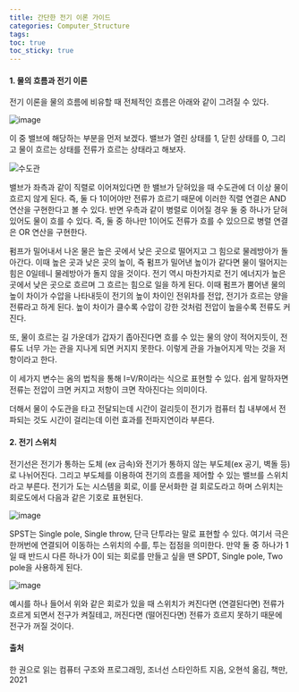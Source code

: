 ```yaml
---
title: 간단한 전기 이론 가이드
categories: Computer_Structure
tags: 
toc: true
toc_sticky: true
---
```


#### 1. 물의 흐름과 전기 이론

전기 이론을 물의 흐름에 비유할 때 전체적인 흐름은 아래와 같이 그려질 수 있다. 

![image](https://user-images.githubusercontent.com/96677719/150684342-e7419ebb-404c-4a67-bd7a-4ea17b4f4c79.png)

이 중 밸브에 해당하는 부분을 먼저 보겠다. 밸브가 열린 상태를 1, 닫힌 상태를 0, 그리고 물이 흐르는 상태를 전류가 흐르는 상태라고 해보자.

![수도관](https://user-images.githubusercontent.com/96677719/150684663-26d0947e-715d-4dd9-aba4-381360b72e8b.png)

밸브가 좌측과 같이 직렬로 이어져있다면 한 밸브가 닫혀있을 때 수도관에 더 이상 물이 흐르지 않게 된다. 즉, 둘 다 1이어야만 전류가 흐르기 때문에 이러한 직렬 연결은 AND 연산을 구현한다고 볼 수 있다. 반면 우측과 같이 병렬로 이어질 경우 둘 중 하나가 닫혀있어도 물이 흐를 수 있다. 즉, 둘 중 하나만 1이어도 전류가 흐를 수 있으므로 병렬 연결은 OR 연산을 구현한다. 

펌프가 밀어내서 나온 물은 높은 곳에서 낮은 곳으로 떨어지고 그 힘으로 물레방아가 돌아간다. 이때 높은 곳과 낮은 곳의 높이, 즉 펌프가 밀어낸 높이가 같다면 물이 떨어지는 힘은 0일테니 물레방아가 돌지 않을 것이다. 전기 역시 마찬가지로 전기 에너지가 높은 곳에서 낮은 곳으로 흐르며 그 흐르는 힘으로 일을 하게 된다. 이때 펌프가 뿜어낸 물의 높이 차이가 수압을 나타내듯이 전기의 높이 차이인 전위차를 전압, 전기가 흐르는 양을 전류라고 하게 된다. 높이 차이가 클수록 수압이 강한 것처럼 전압이 높을수록 전류도 커진다. 

또, 물이 흐르는 길 가운데가 갑자기 좁아진다면 흐를 수 있는 물의 양이 적어지듯이, 전류도 너무 가는 관을 지나게 되면 커지지 못한다. 이렇게 관을 가늘어지게 막는 것을 저항이라고 한다.

이 세가지 변수는 옴의 법칙을 통해 I=V/R이라는 식으로 표현할 수 있다. 쉽게 말하자면 전류는 전압이 크면 커지고 저항이 크면 작아진다는 의미이다. 

더해서 물이 수도관을 타고 전달되는데 시간이 걸리듯이 전기가 컴퓨터 칩 내부에서 전파되는 것도 시간이 걸리는데 이런 효과를 전파지연이라 부른다. 

#### 2. 전기 스위치


전기선은 전기가 통하는 도체 (ex 금속)와 전기가 통하지 않는 부도체(ex 공기, 벽돌 등)로 나뉘어진다. 그리고 부도체를 이용하여 전기의 흐름을 제어할 수 있는 밸브를 스위치라고 부른다. 전기가 도는 시스템을 회로, 이를 문서화한 걸 회로도라고 하며 스위치는 회로도에서 다음과 같은 기호로 표현된다. 

![image](https://user-images.githubusercontent.com/96677719/150686074-08a25707-80a3-4823-a1a0-e3cfc497d112.png)

SPST는 Single pole, Single throw, 단극 단투라는 말로 표현할 수 있다. 여기서 극은 한꺼번에 연결되어 이동하는 스위치의 수를, 투는 접점을 의미한다. 만약 둘 중 하나가 1일 때 반드시 다른 하나가 0이 되는 회로를 만들고 싶을 땐 SPDT, Single pole, Two pole을 사용하게 된다.

![image](https://user-images.githubusercontent.com/96677719/150686313-b3944aac-a677-4ea0-9da9-1c5ea9335bd0.png)

예시를 하나 들어서 위와 같은 회로가 있을 때 스위치가 켜진다면 (연결된다면) 전류가 흐르게 되면서 전구가 켜질테고, 꺼진다면 (떨어진다면) 전류가 흐르지 못하기 때문에 전구가 꺼질 것이다. 

#### 출처
한 권으로 읽는 컴퓨터 구조와 프로그래밍, 조너선 스타인하트 지음, 오현석 옮김, 책만, 2021
